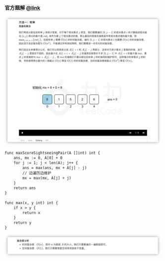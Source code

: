 ### 官方题解 [@link](https://leetcode-cn.com/problems/best-sightseeing-pair/solution/zui-jia-guan-guang-zu-he-by-leetcode-solution/)

![1.png](./source/1.png)
```Golang
func maxScoreSightseeingPair(A []int) int {
    ans, mx := 0, A[0] + 0
    for j := 1; j < len(A); j++ {
        ans = max(ans, mx + A[j] - j)
        // 边遍历边维护
        mx = max(mx, A[j] + j)
    }
    return ans
}

func max(x, y int) int {
    if x > y {
        return x
    }
    return y
}
```
![2.png](./source/2.png)